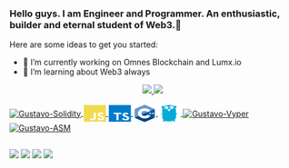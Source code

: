 ### Hello guys. I am Engineer and Programmer. An enthusiastic, builder and eternal student of Web3.👋


Here are some ideas to get you started:

- 🔭 I’m currently working on Omnes Blockchain and Lumx.io
- 🌱 I’m learning about Web3 always

<div align="center">
  <a href="https://github.com/G-Deps">
  <img height="180em" src="https://github-readme-stats.vercel.app/api?username=G-Deps&show_icons=true&theme=dark&include_all_commits=true&count_private=true"/>
  <img height="180em" src="https://github-readme-stats.vercel.app/api/top-langs/?username=G-Deps&layout=compact&langs_count=7&theme=dark"/>
</div>
<div style="display: inline_block"><br>
  <img align="center" alt="Gustavo-Solidity" height="30" width="40" src="https://cdn.jsdelivr.net/gh/devicons/devicon/icons/solidity/solidity-original.svg">
  <img align="center" alt="Gustavo-Js" height="30" width="40" src="https://raw.githubusercontent.com/devicons/devicon/master/icons/javascript/javascript-plain.svg">
  <img align="center" alt="Gustavo-Ts" height="30" width="40" src="https://raw.githubusercontent.com/devicons/devicon/master/icons/typescript/typescript-plain.svg">
  <img align="center" alt="Gustavo-CPP" height="30" width="40" src="https://raw.githubusercontent.com/devicons/devicon/master/icons/cplusplus/cplusplus-original.svg">
  <img align="center" alt="Gustavo-CPP" height="30" width="40" src="https://raw.githubusercontent.com/devicons/devicon/master/icons/go/go-plain.svg">
  <img align="center" alt="Gustavo-Vyper" height="30" width="40" src="https://vyper.readthedocs.io/en/stable/_images/vyper-logo-transparent.svg">
  <img align="center" alt="Gustavo-ASM" height="30" width="40" src="https://user-images.githubusercontent.com/103866722/177873824-ac727cae-29d5-406d-87de-93bb2bf21f02.png">
</div>
  
##
 
<div> 
  <a href="https://www.instagram.com/gus_deps/?hl=pt-br" target="_blank"><img src="https://img.shields.io/badge/-Instagram-%23E4405F?style=for-the-badge&logo=instagram&logoColor=white" target="_blank"></a>
 <a href="https://discord.gg/69FXKvf6BK" target="_blank"><img src="https://img.shields.io/badge/Discord-7289DA?style=for-the-badge&logo=discord&logoColor=white" target="_blank"></a> 
  <a href = "mailto:gwdeps@omnesblockchain.tech"><img src="https://img.shields.io/badge/-Gmail-%23333?style=for-the-badge&logo=gmail&logoColor=white" target="_blank"></a>
  <a href="https://www.linkedin.com/in/gustavo-deps/" target="_blank"><img src="https://img.shields.io/badge/-LinkedIn-%230077B5?style=for-the-badge&logo=linkedin&logoColor=white" target="_blank"></a> 
 
  
 
</div>
